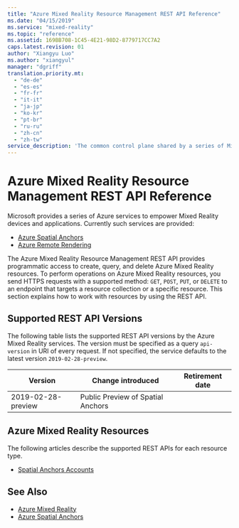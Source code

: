 ```yaml
---
title: "Azure Mixed Reality Resource Management REST API Reference"
ms.date: "04/15/2019"
ms.service: "mixed-reality"
ms.topic: "reference"
ms.assetid: 169BB708-1C45-4E21-98D2-8779717CC7A2
caps.latest.revision: 01
author: "Xiangyu Luo"
ms.author: "xiangyul"
manager: "dgriff"
translation.priority.mt: 
  - "de-de"
  - "es-es"
  - "fr-fr"
  - "it-it"
  - "ja-jp"
  - "ko-kr"
  - "pt-br"
  - "ru-ru"
  - "zh-cn"
  - "zh-tw"
service_description: 'The common control plane shared by a series of Mixed Reality cloud service: Azure Spatial Anchors, Azure Remote Rendering, etc.'
---
```


# Azure Mixed Reality Resource Management REST API Reference
Microsoft provides a series of Azure services to empower Mixed Reality devices and applications. Currently such services are provided:

* [Azure Spatial Anchors](https://azure.microsoft.com/services/spatial-anchors/)
* [Azure Remote Rendering](https://azure.microsoft.com/services/remote-rendering/)

The Azure Mixed Reality Resource Management REST API provides programmatic access to create, query, and delete Azure Mixed Reality resources. To perform operations on Azure Mixed Reality resources, you send HTTPS requests with a supported method: `GET`, `POST`, `PUT`, or `DELETE` to an endpoint that targets a resource collection or a specific resource. This section explains how to work with resources by using the REST API. 

## Supported REST API Versions
The following table lists the supported REST API versions by the Azure Mixed Reality services. The version must be specified as a query `api-version` in URI of every request. If not specified, the service defaults to the latest version `2019-02-28-preview`.

|Version|Change introduced|Retirement date|  
|-------------|---------------------|-----------------------|  
|2019-02-28-preview|Public Preview of Spatial Anchors||

## Azure Mixed Reality Resources
The following articles describe the supported REST APIs for each resource type.  
  
* [Spatial Anchors Accounts](xref:management.azure.com.mixedreality.spatialanchorsaccounts)

## See Also
* [Azure Mixed Reality](https://azure.microsoft.com/en-us/topic/mixed-reality/)
* [Azure Spatial Anchors](https://azure.microsoft.com/en-us/services/spatial-anchors/)